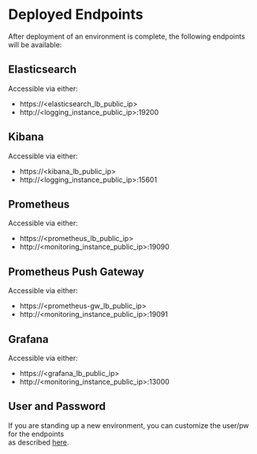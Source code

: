 # Deployed Endpoints

After deployment of an environment is complete, the following endpoints will be available:

## Elasticsearch

Accessible via either:
* https://&#60;elasticsearch_lb_public_ip&#62;
* http://&#60;logging_instance_public_ip&#62;:19200

## Kibana

Accessible via either:
* https://&#60;kibana_lb_public_ip&#62;
* http://&#60;logging_instance_public_ip&#62;:15601

## Prometheus

Accessible via either:
* https://&#60;prometheus_lb_public_ip&#62;
* http://&#60;monitoring_instance_public_ip&#62;:19090

## Prometheus Push Gateway

Accessible via either:
* https://&#60;prometheus-gw_lb_public_ip&#62;
* http://&#60;monitoring_instance_public_ip&#62;:19091

## Grafana

Accessible via either:
* https://&#60;grafana_lb_public_ip&#62;
* http://&#60;monitoring_instance_public_ip&#62;:13000

## User and Password

If you are standing up a new environment, you can customize the user/pw for the endpoints  
as described [here](ansible/README.md#setting-up-a-development-environment).  
